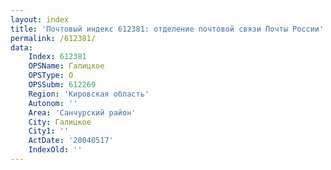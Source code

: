 ```yaml
---
layout: index
title: 'Почтовый индекс 612381: отделение почтовой связи Почты России'
permalink: /612381/
data:
    Index: 612381
    OPSName: Галицкое
    OPSType: О
    OPSSubm: 612269
    Region: 'Кировская область'
    Autonom: ''
    Area: 'Санчурский район'
    City: Галицкое
    City1: ''
    ActDate: '20040517'
    IndexOld: ''
---
```


